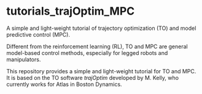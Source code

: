 # tutorials_trajOptim_MPC
A simple and light-weight tutorial of trajectory optimization (TO) and model predictive control (MPC).

Different from the reinforcement learning (RL), TO and MPC are general model-based control methods, especially for legged robots and manipulators. 

This repository provides a simple and light-weight tutorial for TO and MPC. It is based on the TO software _trajOptim_ developed by M. Kelly, who currently works for Atlas in Boston Dynamics.


